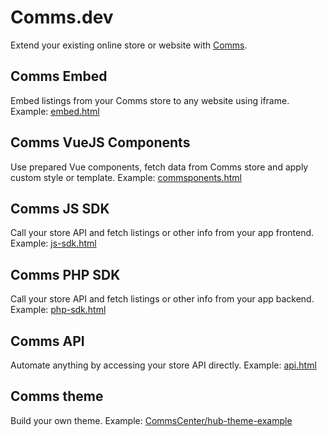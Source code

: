 # Comms.dev
Extend your existing online store or website with [Comms](https://comms.dev/).

## Comms Embed
Embed listings from your Comms store to any website using iframe.
Example: [embed.html](./embed.html)

## Comms VueJS Components
Use prepared Vue components, fetch data from Comms store and apply custom style or template.
Example: [commsponents.html](./commsponents.html)

## Comms JS SDK
Call your store API and fetch listings or other info from your app frontend.
Example: [js-sdk.html](./js-sdk.html)

## Comms PHP SDK
Call your store API and fetch listings or other info from your app backend.
Example: [php-sdk.html](./php-sdk.html)

## Comms API
Automate anything by accessing your store API directly.
Example: [api.html](./api.html)

## Comms theme
Build your own theme.
Example: [CommsCenter/hub-theme-example](https://github.com/CommsCenter/hub-theme-example)
